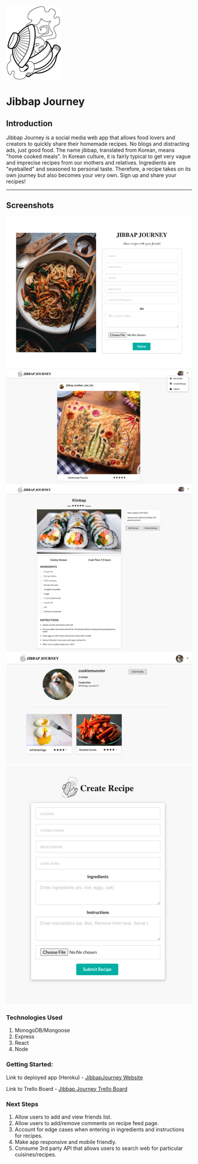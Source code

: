 <img src="/public/jj_icon_white-01.png" />

# Jibbap Journey

## Introduction
Jibbap Journey is a social media web app that allows food lovers and creators to quickly share their homemade recipes. No blogs and distracting ads, just good food. The name jibbap, translated from Korean, means "home cooked meals". In Korean culture, it is fairly typical to get very vague and imprecise recipes from our mothers and relatives. Ingredients are "eyeballed" and seasoned to personal taste. Therefore, a recipe takes on its own journey but also becomes your very own. Sign up and share your recipes!

---

## Screenshots
<img src="/public/signupPage.png" />
<img src="/public/feedPage.png" />
<img src="/public/recipePage.png" />
<img src="/public/profilePage.png" />
<img src="/public/formPage.png" />

### Technologies Used
1. MonogoDB/Mongoose
2. Express
3. React
4. Node

### Getting Started:

Link to deployed app (Heroku) - [JibbapJourney Website](https://jibbapjourney.herokuapp.com/)

Link to Trello Board - [Jibbap Journey Trello Board](https://trello.com/b/qkJRjDvo/jibbap-journey)


### Next Steps

1. Allow users to add and view friends list.
2. Allow users to add/remove comments on recipe feed page.
3. Account for edge cases when entering in ingredients and instructions for recipes.
4. Make app responsive and mobile friendly.
5. Consume 3rd party API that allows users to search web for particular cuisines/recipes.